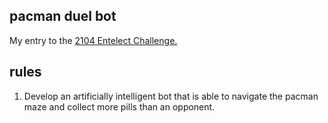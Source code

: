 <h2>pacman duel bot</h2>
<p>
My entry to the <a href="http://challenge.entelect.co.za/" target="_blank">2104 Entelect Challenge.</a>
</P>

<h2>rules</h2>
<ol>
<li>Develop an artificially intelligent bot that is able to navigate the pacman maze and collect more pills than an opponent.</li>
</ol>
